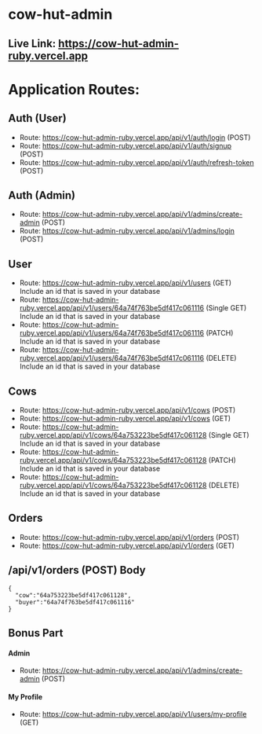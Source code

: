 # cow-hut-admin


## Live Link: https://cow-hut-admin-ruby.vercel.app

# Application Routes:

## Auth (User)
* Route:  https://cow-hut-admin-ruby.vercel.app/api/v1/auth/login (POST)
* Route:  https://cow-hut-admin-ruby.vercel.app/api/v1/auth/signup (POST)
* Route:  https://cow-hut-admin-ruby.vercel.app/api/v1/auth/refresh-token (POST)

## Auth (Admin)
* Route: https://cow-hut-admin-ruby.vercel.app/api/v1/admins/create-admin (POST)
* Route:  https://cow-hut-admin-ruby.vercel.app/api/v1/admins/login (POST)

## User
* Route:  https://cow-hut-admin-ruby.vercel.app/api/v1/users (GET) Include an id that is saved in your database
* Route:  https://cow-hut-admin-ruby.vercel.app/api/v1/users/64a74f763be5df417c061116 (Single GET) Include an id that is saved in your database
* Route:  https://cow-hut-admin-ruby.vercel.app/api/v1/users/64a74f763be5df417c061116 (PATCH) Include an id that is saved in your database
* Route:  https://cow-hut-admin-ruby.vercel.app/api/v1/users/64a74f763be5df417c061116 (DELETE) Include an id that is saved in your database


## Cows
* Route:  https://cow-hut-admin-ruby.vercel.app/api/v1/cows (POST)
* Route:  https://cow-hut-admin-ruby.vercel.app/api/v1/cows (GET)
* Route:  https://cow-hut-admin-ruby.vercel.app/api/v1/cows/64a753223be5df417c061128 (Single GET) Include an id that is saved in your database
* Route:  https://cow-hut-admin-ruby.vercel.app/api/v1/cows/64a753223be5df417c061128 (PATCH) Include an id that is saved in your database
* Route:  https://cow-hut-admin-ruby.vercel.app/api/v1/cows/64a753223be5df417c061128 (DELETE) Include an id that is saved in your database

## Orders

* Route:  https://cow-hut-admin-ruby.vercel.app/api/v1/orders (POST)
* Route:  https://cow-hut-admin-ruby.vercel.app/api/v1/orders (GET)

##  /api/v1/orders (POST) Body

```
{
  "cow":"64a753223be5df417c061128", 
  "buyer":"64a74f763be5df417c061116"
}
```

## Bonus Part

#### Admin
* Route:  https://cow-hut-admin-ruby.vercel.app/api/v1/admins/create-admin (POST)

#### My Profile
* Route:  https://cow-hut-admin-ruby.vercel.app/api/v1/users/my-profile (GET)